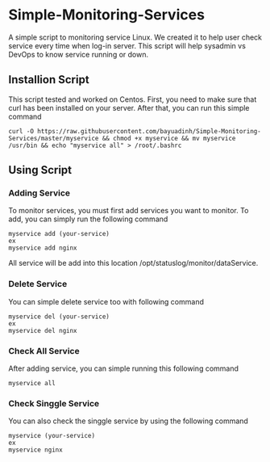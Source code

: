 # Simple-Monitoring-Services
A simple script to monitoring service Linux. We created it to help user check service every time when log-in server. This script will help sysadmin vs DevOps to know service running or down.

## Installion Script
This script tested and worked on Centos. First, you need to make sure that curl has been installed on your server. After that, you can run this simple command
```
curl -O https://raw.githubusercontent.com/bayuadinh/Simple-Monitoring-Services/master/myservice && chmod +x myservice && mv myservice /usr/bin && echo "myservice all" > /root/.bashrc
```

## Using Script
### Adding Service
To monitor services, you must first add services you want to monitor. To add, you can simply run the following command
```
myservice add (your-service)
ex
myservice add nginx
```
All service will be add into this location /opt/statuslog/monitor/dataService. 

### Delete Service
You can simple delete service too with following command
```
myservice del (your-service)
ex
myservice del nginx
```

### Check All Service
After adding service, you can simple running this following command
```
myservice all
```

### Check Singgle Service
You can also check the singgle service by using the following command
```
myservice (your-service)
ex
myservice nginx
```